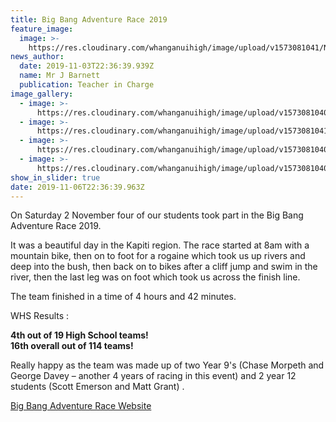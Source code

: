 ```yaml
---
title: Big Bang Adventure Race 2019
feature_image:
  image: >-
    https://res.cloudinary.com/whanganuihigh/image/upload/v1573081041/News/Big%20Bang%20Adv%20Race%202.11.19/20191102_114830.jpg
news_author:
  date: 2019-11-03T22:36:39.939Z
  name: Mr J Barnett
  publication: Teacher in Charge
image_gallery:
  - image: >-
      https://res.cloudinary.com/whanganuihigh/image/upload/v1573081040/News/Big%20Bang%20Adv%20Race%202.11.19/20191102_075541.jpg
  - image: >-
      https://res.cloudinary.com/whanganuihigh/image/upload/v1573081041/News/Big%20Bang%20Adv%20Race%202.11.19/20191102_094708.jpg
  - image: >-
      https://res.cloudinary.com/whanganuihigh/image/upload/v1573081040/News/Big%20Bang%20Adv%20Race%202.11.19/20191102_095930.jpg
  - image: >-
      https://res.cloudinary.com/whanganuihigh/image/upload/v1573081040/News/Big%20Bang%20Adv%20Race%202.11.19/20191102_131009.jpg
show_in_slider: true
date: 2019-11-06T22:36:39.963Z
---
```

On Saturday 2 November four of our students took part in the Big Bang Adventure Race 2019.

It was a beautiful day in the Kapiti region.  The race started at 8am with a mountain bike, then on to foot for a rogaine which took us up rivers and deep into the bush, then back on to bikes after a cliff jump and swim in the river, then the last leg was on foot which took us across the finish line. 

The team finished in a time of 4 hours and 42 minutes. 

WHS Results
:

**4th out of 19 High School teams!**\
**16th overall out of 114 teams!** 

Really happy as the team was made up of two Year 9's (Chase Morpeth and George Davey – another 4 years of racing in this event) and 2 year 12 students (Scott Emerson and Matt Grant)
.

[Big Bang Adventure Race Website](https://www.bigbangadventure.co.nz/)
